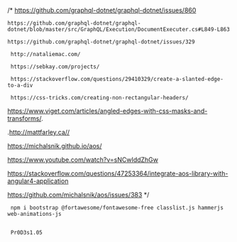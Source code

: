 
/*
 https://github.com/graphql-dotnet/graphql-dotnet/issues/860

    https://github.com/graphql-dotnet/graphql-dotnet/blob/master/src/GraphQL/Execution/DocumentExecuter.cs#L849-L863

    https://github.com/graphql-dotnet/graphql-dotnet/issues/329
     
     http://nataliemac.com/

     https://sebkay.com/projects/

     https://stackoverflow.com/questions/29410329/create-a-slanted-edge-to-a-div

     https://css-tricks.com/creating-non-rectangular-headers/

https://www.viget.com/articles/angled-edges-with-css-masks-and-transforms/.

.http://mattfarley.ca//

https://michalsnik.github.io/aos/

https://www.youtube.com/watch?v=sNCwIddZhGw

https://stackoverflow.com/questions/47253364/integrate-aos-library-with-angular4-application

https://github.com/michalsnik/aos/issues/383
     */

     npm i bootstrap @fortawesome/fontawesome-free classlist.js hammerjs web-animations-js


     Pr0D3s1.05